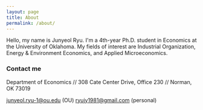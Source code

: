 ```yaml
---
layout: page
title: About
permalink: /about/
---
```


Hello, my name is Junyeol Ryu.
I'm a 4th-year Ph.D. student in Economics at the University of Oklahoma.
My fields of interest are Industrial Organization, Energy & Environment Economics, and Applied Microeconomics. 


### Contact me

Department of Economics //
308 Cate Center Drive, Office 230 //
Norman, OK 73019

junyeol.ryu-1@ou.edu  (OU)
ryujy1981@gmail.com  (personal)
